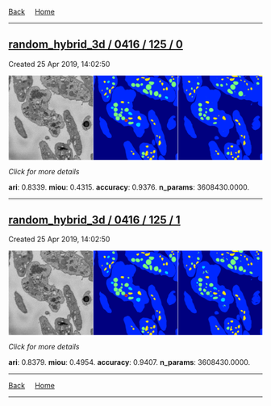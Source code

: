 
[Back](..)&nbsp;&nbsp;&nbsp;&nbsp;&nbsp;[Home](https://leapmanlab.github.io/snapshots)

---

<div class="summary"><a href="0"><h2>random_hybrid_3d / 0416 / 125 / 0</h2></a><p>Created 25 Apr 2019, 14:02:50
</p><a href="0"><img src="0/media/summary.png" align="center"></a><p>
<i>Click for more details</i>
</p></div>

**ari**: 0.8339. **miou**: 0.4315. **accuracy**: 0.9376. **n_params**: 3608430.0000. 

---

<div class="summary"><a href="1"><h2>random_hybrid_3d / 0416 / 125 / 1</h2></a><p>Created 25 Apr 2019, 14:02:50
</p><a href="1"><img src="1/media/summary.png" align="center"></a><p>
<i>Click for more details</i>
</p></div>

**ari**: 0.8379. **miou**: 0.4954. **accuracy**: 0.9407. **n_params**: 3608430.0000. 

---

[Back](..)&nbsp;&nbsp;&nbsp;&nbsp;&nbsp;[Home](https://leapmanlab.github.io/snapshots)

---